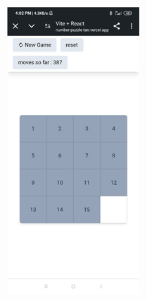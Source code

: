 
<img src="https://github.com/MEHDI-AHMADY/numberPuzzle/blob/main/photo14165045742.jpg" alt="solvedPuzzle" width="300px" style="object-fit: cover">
